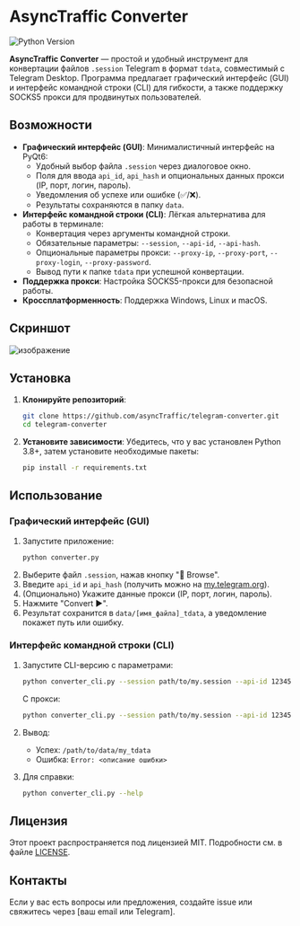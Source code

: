 # AsyncTraffic Converter

![Python Version](https://img.shields.io/badge/python-3.10%2B-blue)

**AsyncTraffic Converter** — простой и удобный инструмент для конвертации файлов `.session` Telegram в формат `tdata`, совместимый с Telegram Desktop. Программа предлагает графический интерфейс (GUI) и интерфейс командной строки (CLI) для гибкости, а также поддержку SOCKS5 прокси для продвинутых пользователей.

## Возможности

- **Графический интерфейс (GUI)**: Минималистичный интерфейс на PyQt6:
  - Удобный выбор файла `.session` через диалоговое окно.
  - Поля для ввода `api_id`, `api_hash` и опциональных данных прокси (IP, порт, логин, пароль).
  - Уведомления об успехе или ошибке (✅/❌).
  - Результаты сохраняются в папку `data`.
- **Интерфейс командной строки (CLI)**: Лёгкая альтернатива для работы в терминале:
  - Конвертация через аргументы командной строки.
  - Обязательные параметры: `--session`, `--api-id`, `--api-hash`.
  - Опциональные параметры прокси: `--proxy-ip`, `--proxy-port`, `--proxy-login`, `--proxy-password`.
  - Вывод пути к папке `tdata` при успешной конвертации.
- **Поддержка прокси**: Настройка SOCKS5-прокси для безопасной работы.
- **Кроссплатформенность**: Поддержка Windows, Linux и macOS.

## Скриншот

![изображение](https://github.com/user-attachments/assets/e2ec19d6-0255-4411-81b5-0cd7dac240b7)


## Установка

1. **Клонируйте репозиторий**:
   ```bash
   git clone https://github.com/asyncTraffic/telegram-converter.git
   cd telegram-converter
   ```

2. **Установите зависимости**:
   Убедитесь, что у вас установлен Python 3.8+, затем установите необходимые пакеты:
   ```bash
   pip install -r requirements.txt
   ```

## Использование

### Графический интерфейс (GUI)

1. Запустите приложение:
   ```bash
   python converter.py
   ```
2. Выберите файл `.session`, нажав кнопку "📂 Browse".
3. Введите `api_id` и `api_hash` (получить можно на [my.telegram.org](https://my.telegram.org)).
4. (Опционально) Укажите данные прокси (IP, порт, логин, пароль).
5. Нажмите "Convert ▶️".
6. Результат сохранится в `data/[имя_файла]_tdata`, а уведомление покажет путь или ошибку.

### Интерфейс командной строки (CLI)

1. Запустите CLI-версию с параметрами:
   ```bash
   python converter_cli.py --session path/to/my.session --api-id 123456 --api-hash abcdef1234567890
   ```
   С прокси:
   ```bash
   python converter_cli.py --session path/to/my.session --api-id 123456 --api-hash abcdef1234567890 --proxy-ip 192.168.1.1 --proxy-port 8080 --proxy-login user --proxy-password pass
   ```
2. Вывод:
   - Успех: `/path/to/data/my_tdata`
   - Ошибка: `Error: <описание ошибки>`

3. Для справки:
   ```bash
   python converter_cli.py --help
   ```

## Лицензия

Этот проект распространяется под лицензией MIT. Подробности см. в файле [LICENSE](LICENSE).

## Контакты

Если у вас есть вопросы или предложения, создайте issue или свяжитесь через [ваш email или Telegram].
